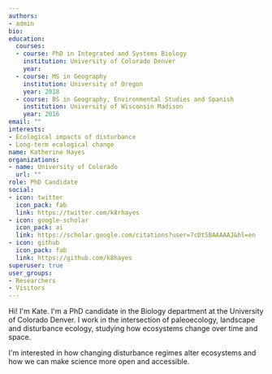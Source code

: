 ```yaml
---
authors:
- admin
bio: 
education:
  courses:
  - course: PhD in Integrated and Systems Biology
    institution: University of Colorado Denver
    year: 
  - course: MS in Geography
    institution: University of Oregon
    year: 2018
  - course: BS in Geography, Environmental Studies and Spanish
    institution: University of Wisconsin Madison
    year: 2016
email: ""
interests:
- Ecological impacts of disturbance
- Long-term ecological change
name: Katherine Hayes
organizations:
- name: University of Colorado
  url: ""
role: PhD Candidate
social:
- icon: twitter
  icon_pack: fab
  link: https://twitter.com/k8rhayes
- icon: google-scholar
  icon_pack: ai
  link: https://scholar.google.com/citations?user=7cDtSBAAAAAJ&hl=en
- icon: github
  icon_pack: fab
  link: https://github.com/k8hayes
superuser: true
user_groups:
- Researchers
- Visitors
---
```


Hi! I'm Kate. I'm a PhD candidate in the Biology department at the University of Colorado Denver. I work in the intersection of paleoecology, landscape and disturbance ecology, studying how ecosystems change over time and space. 

I'm interested in how changing disturbance regimes alter ecosystems and how we can make science more open and accessible. 
